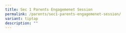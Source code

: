 ```yaml
---
title: Sec 1 Parents Engagemenet Session
permalink: /parents/sec1-parents-engagemenet-session/
variant: tiptap
description: ""
---
```

